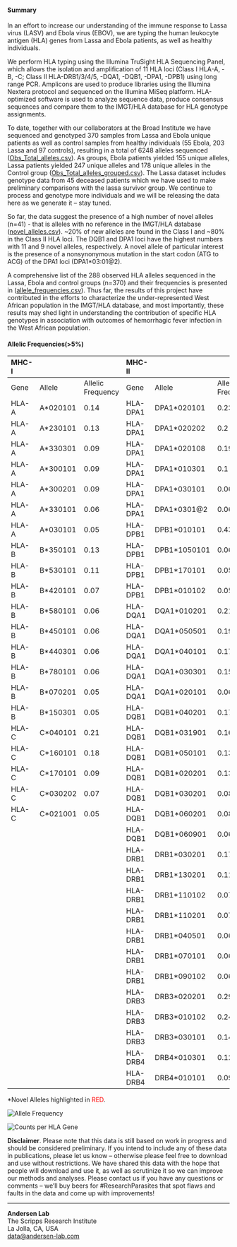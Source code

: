 #### Summary
In an effort to increase our understanding of the immune response to Lassa virus (LASV) and Ebola virus (EBOV), we are typing the human leukocyte antigen (HLA) genes from Lassa and Ebola patients, as well as healthy individuals.

We perform HLA typing using the Illumina TruSight HLA Sequencing Panel, which allows the isolation and amplification of 11 HLA loci (Class I HLA-A, -B, -C; Class II HLA-DRB1/3/4/5, -DQA1, -DQB1, -DPA1, -DPB1) using long range PCR. Amplicons are used to produce libraries using the Illumina Nextera protocol and sequenced on the Illumina MiSeq platform. HLA-optimized software is used to analyze sequence data, produce consensus sequences and compare them to the IMGT/HLA database for HLA genotype assignments.

To date, together with our collaborators at the Broad Institute we have sequenced and genotyped 370 samples from Lassa and Ebola unique patients as well as control samples from healthy individuals (55 Ebola, 203 Lassa and 97 controls), resulting in a total of 6248 alleles sequenced ([Obs_Total_alleles.csv](https://github.com/andersen-lab/lassa-ebola-hla/blob/master/Obs_Total_alleles.csv)). As groups, Ebola patients yielded 155 unique alleles, Lassa patients yielded 247 unique alleles and 178 unique alleles in the Control group ([Obs_Total_alleles_grouped.csv](https://github.com/andersen-lab/lassa-ebola-hla/blob/master/Obs_Total_alleles_grouped.csv)). The Lassa dataset includes genotype data from 45 deceased patients which we have used to make preliminary comparisons with the lassa survivor group. We continue to process and genotype more individuals and we will be releasing the data here as we generate it – stay tuned.

So far, the data suggest the presence of a high number of novel alleles (n=41) - that is alleles with no reference in the IMGT/HLA database ([novel_alleles.csv](https://github.com/andersen-lab/lassa-ebola-hla/blob/master/novel_alleles.csv)). ~20% of new alleles are found in the Class I and ~80% in the Class II HLA loci. The DQB1 and DPA1 loci have the highest numbers with 11 and 9 novel alleles, respectively. A novel allele of particular interest is the presence of a nonsynonymous mutation in the start codon (ATG to ACG) of the DPA1 loci (DPA1*03:01@2).

A comprehensive list of the 288 observed HLA alleles sequenced in the Lassa, Ebola and control groups (n=370) and their frequencies is presented in ([allele_frequencies.csv](https://github.com/andersen-lab/lassa-ebola-hla/blob/master/allele_frequencies.csv)). Thus far, the results of this project have contributed in the efforts to characterize the under-represented West African population in the IMGT/HLA database, and most importantly, these results may shed light in understanding the contribution of specific HLA genotypes in association with outcomes of hemorrhagic fever infection in the West African population.

#### Allelic Frequencies(>5%)

| MHC-I| | |MHC-II| | |
| :-- | :-- | :-- | :-- | :-- | :-- |
| Gene | Allele | Allelic Frequency | Gene | Allele | Allelic Frequency |
| HLA-A | A*020101 | 0.14| HLA-DPA1 | DPA1*020101 | 0.23 | 
| HLA-A | A*230101 | 0.13| HLA-DPA1 | DPA1*020202 | 0.2 | 
| HLA-A | A*330301 | 0.09| HLA-DPA1 | DPA1*020108 | 0.19 | 
| HLA-A | A*300101 | 0.09| HLA-DPA1 | DPA1*010301 | 0.1 | 
| HLA-A | A*300201 | 0.09| HLA-DPA1 | DPA1*030101 | 0.06 | 
| HLA-A | A*330101 | 0.06| HLA-DPA1 | DPA1*0301@2 | 0.06 | 
| HLA-A | A*030101 | 0.05| HLA-DPB1 | DPB1*010101 | 0.43 | 
| HLA-B | B*350101 | 0.13| HLA-DPB1 | DPB1*1050101 | 0.06 | 
| HLA-B | B*530101 | 0.11| HLA-DPB1 | DPB1*170101 | 0.05 | 
| HLA-B | B*420101 | 0.07| HLA-DPB1 | DPB1*010102 | 0.05 | 
| HLA-B | B*580101 | 0.06| HLA-DQA1 | DQA1*010201 | 0.21 | 
| HLA-B | B*450101 | 0.06| HLA-DQA1 | DQA1*050501 | 0.19 | 
| HLA-B | B*440301 | 0.06| HLA-DQA1 | DQA1*040101 | 0.17 | 
| HLA-B | B*780101 | 0.06| HLA-DQA1 | DQA1*030301 | 0.15 | 
| HLA-B | B*070201 | 0.05| HLA-DQA1 | DQA1*020101 | 0.06 | 
| HLA-B | B*150301 | 0.05| HLA-DQB1 | DQB1*040201 | 0.17 | 
| HLA-C | C*040101 | 0.21| HLA-DQB1 | DQB1*031901 | 0.16 | 
| HLA-C | C*160101 | 0.18| HLA-DQB1 | DQB1*050101 | 0.13 | 
| HLA-C | C*170101 | 0.09| HLA-DQB1 | DQB1*020201 | 0.13 | 
| HLA-C | C*030202 | 0.07| HLA-DQB1 | DQB1*030201 | 0.08 | 
| HLA-C | C*021001 | 0.05| HLA-DQB1 | DQB1*060201 | 0.08 | 
| | | | HLA-DQB1 | DQB1*060901 | 0.06 | 
| | | | HLA-DRB1 | DRB1*030201 | 0.17 | 
| | | | HLA-DRB1 | DRB1*130201 | 0.11 | 
| | | | HLA-DRB1 | DRB1*110102 | 0.07 | 
| | | | HLA-DRB1 | DRB1*110201 | 0.07 | 
| | | | HLA-DRB1 | DRB1*040501 | 0.06 | 
| | | | HLA-DRB1 | DRB1*070101 | 0.06 | 
| | | | HLA-DRB1 | DRB1*090102 | 0.06 | 
| | | | HLA-DRB3 | DRB3*020201 | 0.29 | 
| | | | HLA-DRB3 | DRB3*010102 | 0.24 | 
| | | | HLA-DRB3 | DRB3*030101 | 0.14 | 
| | | | HLA-DRB4 | DRB4*010301 | 0.12 | 
| | | | HLA-DRB4 | DRB4*010101 | 0.09 | 

\*Novel Alleles highlighted in <span style="color: red;">RED</span>.

![Allele Frequency](https://raw.githubusercontent.com/andersen-lab/lassa-ebola-hla/master/img/allelic_frequency.png)

![Counts per HLA Gene](https://raw.githubusercontent.com/andersen-lab/lassa-ebola-hla/master/img/counts.png)

**Disclaimer**. Please note that this data is still based on work in progress and should be considered preliminary. If you intend to include any of these data in publications, please let us know – otherwise please feel free to download and use without restrictions. We have shared this data with the hope that people will download and use it, as well as scrutinize it so we can improve our methods and analyses. Please contact us if you have any questions or comments – we’ll buy beers for #ResearchParasites that spot flaws and faults in the data and come up with improvements!

---
**Andersen Lab**  
The Scripps Research Institute  
La Jolla, CA, USA  
[data@andersen-lab.com](mailto:data@andersen-lab.com)
